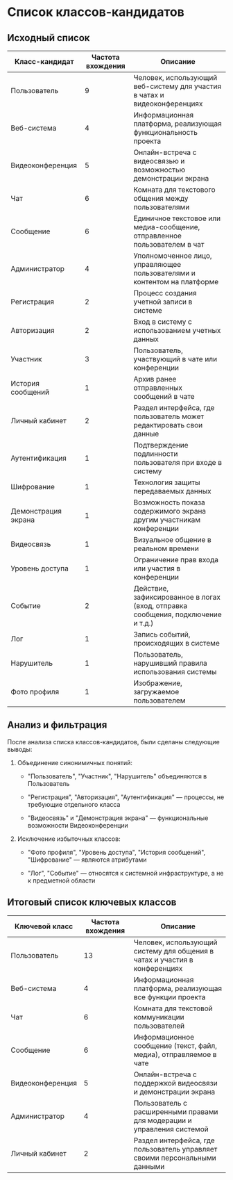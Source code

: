 # Список классов-кандидатов

## Исходный список

| Класс-кандидат      | Частота вхождения | Описание                                                                         |
| ------------------- | ----------------- | -------------------------------------------------------------------------------- |
| Пользователь        | 9                 | Человек, использующий веб-систему для участия в чатах и видеоконференциях        |
| Веб-система         | 4                 | Информационная платформа, реализующая функциональность проекта                   |
| Видеоконференция    | 5                 | Онлайн-встреча с видеосвязью и возможностью демонстрации экрана                  |
| Чат                 | 6                 | Комната для текстового общения между пользователями                              |
| Сообщение           | 6                 | Единичное текстовое или медиа-сообщение, отправленное пользователем в чат        |
| Администратор       | 4                 | Уполномоченное лицо, управляющее пользователями и контентом на платформе         |
| Регистрация         | 2                 | Процесс создания учетной записи в системе                                        |
| Авторизация         | 2                 | Вход в систему с использованием учетных данных                                   |
| Участник            | 3                 | Пользователь, участвующий в чате или конференции                                 |
| История сообщений   | 1                 | Архив ранее отправленных сообщений в чате                                        |
| Личный кабинет      | 2                 | Раздел интерфейса, где пользователь может редактировать свои данные              |
| Аутентификация      | 1                 | Подтверждение подлинности пользователя при входе в систему                       |
| Шифрование          | 1                 | Технология защиты передаваемых данных                                            |
| Демонстрация экрана | 1                 | Возможность показа содержимого экрана другим участникам конференции              |
| Видеосвязь          | 1                 | Визуальное общение в реальном времени                                            |
| Уровень доступа     | 1                 | Ограничение прав входа или участия в конференции                                 |
| Событие             | 2                 | Действие, зафиксированное в логах (вход, отправка сообщения, подключение и т.д.) |
| Лог                 | 1                 | Запись событий, происходящих в системе                                           |
| Нарушитель          | 1                 | Пользователь, нарушивший правила использования системы                           |
| Фото профиля        | 1                 | Изображение, загружаемое пользователем                                           |


## Анализ и фильтрация
После анализа списка классов-кандидатов, были сделаны следующие выводы:

1. Объединение синонимичных понятий:

    - "Пользователь", "Участник", "Нарушитель" объединяются в Пользователь

    - "Регистрация", "Авторизация", "Аутентификация" — процессы, не требующие отдельного класса

    - "Видеосвязь" и "Демонстрация экрана" — функциональные возможности Видеоконференции

2. Исключение избыточных классов:

    - "Фото профиля", "Уровень доступа", "История сообщений", "Шифрование" — являются атрибутами

    - "Лог", "Событие" — относятся к системной инфраструктуре, а не к предметной области

## Итоговый список ключевых классов
| Ключевой класс   | Частота вхождения | Описание                                                                   |
| ---------------- | ----------------- | -------------------------------------------------------------------------- |
| Пользователь     | 13                | Человек, использующий систему для общения в чатах и участия в конференциях |
| Веб-система      | 4                 | Информационная платформа, реализующая все функции проекта                  |
| Чат              | 6                 | Комната для текстовой коммуникации пользователей                           |
| Сообщение        | 6                 | Информационное сообщение (текст, файл, медиа), отправляемое в чате         |
| Видеоконференция | 5                 | Онлайн-встреча с поддержкой видеосвязи и демонстрации экрана               |
| Администратор    | 4                 | Пользователь с расширенными правами для модерации и управления системой    |
| Личный кабинет   | 2                 | Раздел интерфейса, где пользователь управляет своими персональными данными |
